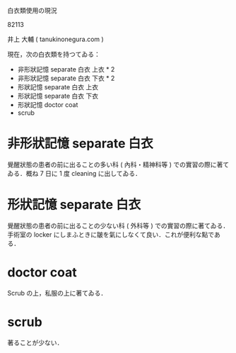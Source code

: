 白衣類使用の現況

82113

井上 大輔 ( tanukinonegura.com )

現在，次の白衣類を持つてゐる：

- 非形狀記憶 separate 白衣 上衣 * 2
- 非形狀記憶 separate 白衣 下衣 * 2
- 形狀記憶 separate 白衣 上衣
- 形狀記憶 separate 白衣 下衣
- 形狀記憶 doctor coat
- scrub

# 非形狀記憶 separate 白衣

覺醒狀態の患者の前に出ることの多い科 ( 內科・精神科等 ) での實習の際に著てゐる．概ね 7 日に 1 度 cleaning に出してゐる．

# 形狀記憶 separate 白衣

覺醒狀態の患者の前に出ることの少ない科 ( 外科等 ) での實習の際に著てゐる．手術室の locker にしまふときに皺を氣にしなくて良い．これが便利な點である．

# doctor coat

Scrub の上，私服の上に著てゐる．

# scrub

著ることが少ない．

